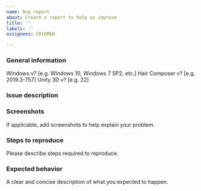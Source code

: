 ```yaml
---
name: Bug report
about: Create a report to help us improve
title: ''
labels: ''
assignees: CRYOMEN

---
```


### General information

Windows v? [e.g. Windows 10, Windows 7 SP2, etc.]
Hair Composer v? [e.g. 2019.3-757]
Unity 3D v? [e.g. 22]

### Issue description

### Screenshots
If applicable, add screenshots to help explain your problem.

### Steps to reproduce
Please describe steps required to reproduce.

### Expected behavior
A clear and concise description of what you expected to happen.
